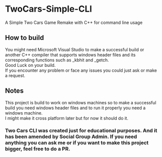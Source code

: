 # TwoCars-Simple-CLI  
A Simple Two Cars Game Remake with C++ for command line usage  
  
  
## How to build  
You might need Microsoft Visual Studio to make a successful build or another C++ compiler that supports windows header files and its corresponding functions such as _kbhit and _getch.  
Good Luck on your build.  
If you encounter any problem or face any issues you could just ask or make a request.  

## Notes  
This project is build to work on windows machines so to make a successful build you need windows header files and to run it properly you need a windows machine.  
I might make it cross platform later but for now it should do it.  
  
### Two Cars CLI was created just for educational purposes. And it has been amended by Social Group Admin. If you need anything you can ask me or if you want to make this project bigger, feel free to do a PR.
